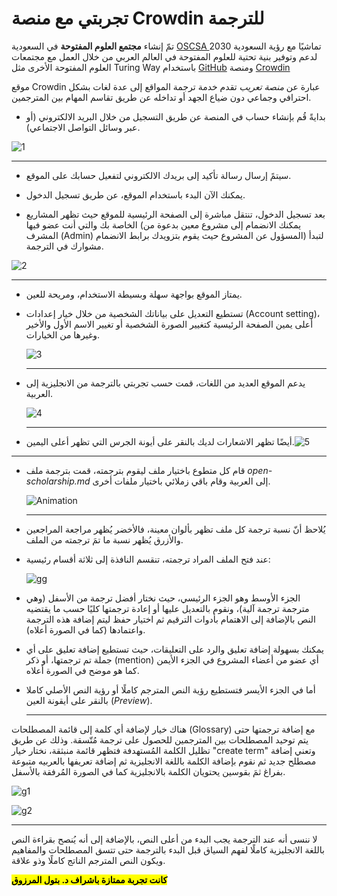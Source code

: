 
# تجربتي مع منصة Crowdin للترجمة

تمّ إنشاء **مجتمع العلوم المفتوحة** في السعودية [OSCSA ](https://osc-ksa.com/)تماشيًا مع رؤية السعودية 2030 لدعم وتوفير بنية تحتية للعلوم المفتوحة في العالم العربي من خلال العمل مع مجتمعات العلوم المفتوحة الأخرى مثل Turing Way باستخدام [GitHub](www.github.com) ومنصة [Crowdin](www.crowdin.com)

موقع Crowdin عبارة عن *منصة تعريب* تقدم خدمة ترجمة المواقع إلى عدة لغات بشكل احترافي وجماعي دون ضياع الجهد أو تداخله عن طريق تقاسم المهام بين المترجمين.

- بدايةً قُم بإنشاء حساب في المنصة عن طريق التسجيل من خلال البريد الالكتروني (أو عبر وسائل التواصل الاجتماعي).

![1](https://user-images.githubusercontent.com/31999574/163883660-c793832f-43c9-45e4-836d-2d53e90ff318.png)

---

- سيتمً إرسال رسالة تأكيد إلى بريدك الالكتروني لتفعيل حسابك على الموقع.
  
- يمكنك الآن البدء باستخدام الموقع، عن طريق تسجيل الدخول.
  
- بعد تسجيل الدخول، تنتقل مباشرة إلى الصفحة الرئيسية للموقع حيث تظهر المشاريع الخاصة بك والتي أنت عضو فيها (يمكنك الانضمام إلى مشروع معين بدعوة من المشرف (Admin) المسؤول عن المشروع حيث يقوم بتزويدك برابط الانضمام) لتبدأ مشوارك في الترجمة.
  

![2](https://user-images.githubusercontent.com/31999574/163884283-c7c10c2b-680f-4b46-b2dc-43762687746f.png)

---

- يمتاز الموقع بواجهة سهلة وبسيطة الاستخدام، ومريحة للعين.
  
- تستطيع التعديل على بياناتك الشخصية من خلال خيار إعدادات (Account setting)، أعلى يمين الصفحة الرئيسية كتغيير الصورة الشخصية أو تغيير الاسم الأول والأخير وغيرها من الخيارات.
  
  ![3](https://user-images.githubusercontent.com/31999574/163884314-ef8450b0-ba46-49a8-9354-760a53d66391.png)
  
  ---
  
- يدعم الموقع العديد من اللغات، قمت حسب تجربتي بالترجمة من الانجليزية إلى العربية.
  
  ![4](https://user-images.githubusercontent.com/31999574/163884339-0dc2747d-c7da-4ee5-be6d-47c499465660.png)
  
  ---
  
- أيضًا تظهر الاشعارات لديك بالنقر على أيونة الجرس التي تظهر أعلى اليمين.![5](https://user-images.githubusercontent.com/31999574/163884679-6533c19f-e395-4aef-b9b8-cf0b0dd332f4.png)
  

---

- قام كل متطوع باختيار ملف ليقوم بترجمته، قمت بترجمة ملف *open-scholarship.md* إلى العربية وقام باقي زملائي باختيار ملفات أخرى.
  
  ![Animation](https://user-images.githubusercontent.com/31999574/163884957-2385c58c-287f-4c36-876b-0321f80920fd.gif)
  
  ---
  
- يُلاحظ أنّ نسبة ترجمة كل ملف تظهر بألوان معينة، فالأخضر يُظهر مراجعة المراجعين والأزرق يُظهر نسبة ما تمَ ترجمته من الملف.
  
- عند فتح الملف المراد ترجمته، تنقسم النافذة إلى ثلاثة أقسام رئيسية:
  
  ![gg](https://user-images.githubusercontent.com/31999574/163884412-822056e7-2e85-4302-be6c-0bdbdb0d0219.png)
  
- الجزء الأوسط وهو الجزء الرئيسي، حيث نختار أفضل ترجمة من الأسفل (وهي مترجمة ترجمة آلية)، ونقوم بالتعديل عليها أو إعادة ترجمتها كليًا حسب ما يقتضيه النص بالإضافة إلى الاهتمام بأدوات الترقيم ثم اختيار حفظ ليتم إضافة هذه الترجمة واعتمادها (كما في الصورة أعلاه).
  
- يمكنك بسهولة إضافة تعليق والرد على التعليقات، حيث تستطيع إضافة تعليق على أي جملة تم ترجمتها، أو ذكر (mention) أي عضو من أعضاء المشروع في الجزء الأيمن كما هو موضح في الصورة أعلاه.
  
- أما في الجزء الأيسر فتستطيع رؤية النص المترجم كاملًا أو رؤية النص الأصلي كاملا بالنقر على أيقونة العين (*Preview*).
  
  ---
  

هناك خيار لإضافة أي كلمة إلى قائمة المصطلحات (Glossary) مع إضافة ترجمتها حتى يتم توحيد المصطلحات بين المترجمين للحصول على ترجمة مُتّسقة. وذلك عن طريق تظليل الكلمة المُستهدفة فتظهر قائمة منبثقة، نختار خيار "create term" وتعني إضافة مصطلح جديد ثم نقوم بإضافة الكلمة باللغة الانجليزية ثم إضافة تعريفها بالعربيه متبوعة بفراغ ثمَ بقوسين يحتويان الكلمة بالانجليزية كما في الصورة المُرفقة بالأسفل.

![g1](https://user-images.githubusercontent.com/31999574/163884563-1bfbd1bf-3f1e-43fe-8ffe-aa4ca1c44bf5.png)

![g2](https://user-images.githubusercontent.com/31999574/163884400-f73abdc5-68b0-4b03-bb2e-4b80e56de2ba.png)

---

لا ننسى أنه عند الترجمة يجب البدء من أعلى النص، بالإضافة إلى أنه يُنصح بقراءة النص باللغة الانجليزية كاملًا لفهم السياق قبل البدء بالترجمة حتى تتسق المصطلحات والمفاهيم ويكون النص المترجم الناتج كاملًا وذو علاقة.

<mark>**كانت تجربة ممتازة باشراف د. بتول المرزوق</mark>**
